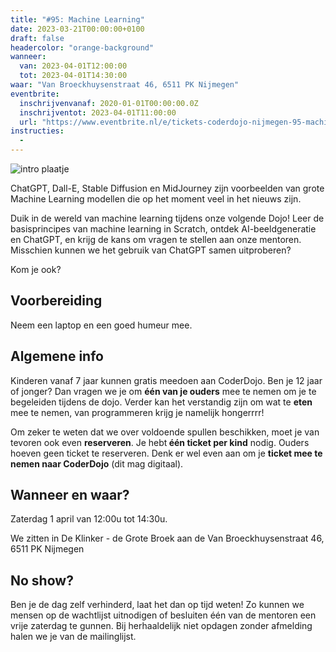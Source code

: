 ```yaml
---
title: "#95: Machine Learning"
date: 2023-03-21T00:00:00+0100
draft: false
headercolor: "orange-background"
wanneer: 
  van: 2023-04-01T12:00:00
  tot: 2023-04-01T14:30:00
waar: "Van Broeckhuysenstraat 46, 6511 PK Nijmegen"
eventbrite:
  inschrijvenvanaf: 2020-01-01T00:00:00.0Z
  inschrijventot: 2023-04-01T11:00:00
  url: "https://www.eventbrite.nl/e/tickets-coderdojo-nijmegen-95-machine-learning-595550356147"
instructies:
  - 
---
```


![intro plaatje](https://img.evbuc.com/https%3A%2F%2Fcdn.evbuc.com%2Fimages%2F473885119%2F187233351803%2F1%2Foriginal.20230321-081125?h=200&w=450&auto=format%2Ccompress&q=75&sharp=10&rect=0%2C9%2C300%2C150&s=a077e10ab43f9198ac9d79cd27c30dd1)



 ChatGPT, Dall-E, Stable Diffusion en MidJourney zijn voorbeelden van grote Machine Learning modellen die op het moment veel in het nieuws zijn.

<!--more-->



Duik in de wereld van machine learning tijdens onze volgende Dojo! Leer de basisprincipes van machine learning in Scratch, ontdek AI-beeldgeneratie en ChatGPT, en krijg de kans om vragen te stellen aan onze mentoren.  Misschien kunnen we het gebruik van ChatGPT samen uitproberen?

Kom je ook?
## Voorbereiding

Neem een laptop en een goed humeur mee.
## Algemene info

Kinderen vanaf 7 jaar kunnen gratis meedoen aan CoderDojo. Ben je 12 jaar of jonger? Dan vragen we je om <strong>één van je ouders</strong> mee te nemen om je te begeleiden tijdens de dojo. Verder kan het verstandig zijn om wat te <strong>eten</strong> mee te nemen, van programmeren krijg je namelijk hongerrrr!

Om zeker te weten dat we over voldoende spullen beschikken, moet je van tevoren ook even <strong>reserveren</strong>. Je hebt<strong> één ticket per kind</strong> nodig. Ouders hoeven geen ticket te reserveren. Denk er wel even aan om je <strong>ticket mee te nemen naar CoderDojo</strong> (dit mag digitaal).
## Wanneer en waar?

Zaterdag 1 april van 12:00u tot 14:30u. 

We zitten in De Klinker - de Grote Broek aan de Van Broeckhuysenstraat 46, 6511 PK Nijmegen 
## No show?

Ben je de dag zelf verhinderd, laat het dan op tijd weten! Zo kunnen we mensen op de wachtlijst uitnodigen of besluiten één van de mentoren een vrije zaterdag te gunnen. Bij herhaaldelijk niet opdagen zonder afmelding halen we je van de mailinglijst.